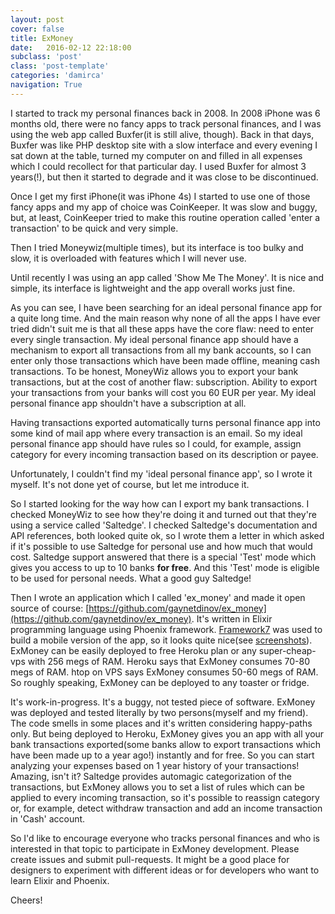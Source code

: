 ```yaml
---
layout: post
cover: false
title: ExMoney
date:   2016-02-12 22:18:00
subclass: 'post'
class: 'post-template'
categories: 'damirca'
navigation: True
---
```


I started to track my personal finances back in 2008. In 2008 iPhone was 6 months old, there were no fancy apps to track personal finances, and I was using the web app called Buxfer(it is still alive, though). Back in that days, Buxfer was like PHP desktop site with a slow interface and every evening I sat down at the table, turned my computer on and filled in all expenses which I could recollect for that particular day. I used Buxfer for almost 3 years(!), but then it started to degrade and it was close to be discontinued.

Once I get my first iPhone(it was iPhone 4s) I started to use one of those fancy apps and my app of choice was CoinKeeper. It was slow and buggy, but, at least, CoinKeeper tried to make this routine operation called 'enter a transaction' to be quick and very simple.

Then I tried Moneywiz(multiple times), but its interface is too bulky and slow, it is overloaded with features which I will never use.

Until recently I was using an app called 'Show Me The Money'. It is nice and simple, its interface is lightweight and the app overall works just fine.

As you can see, I have been searching for an ideal personal finance app for a quite long time. And the main reason why none of all the apps I have ever tried didn't suit me is that all these apps have the core flaw: need to enter every single transaction. My ideal personal finance app should have a mechanism to export all transactions from all my bank accounts, so I can enter only those transactions which have been made offline, meaning cash transactions. To be honest, MoneyWiz allows you to export your bank transactions, but at the cost of another flaw: subscription. Ability to export your transactions from your banks will cost you 60 EUR per year. My ideal personal finance app shouldn't have a subscription at all.

Having transactions exported automatically turns personal finance app into some kind of mail app where every transaction is an email. So my ideal personal finance app should have rules so I could, for example, assign category for every incoming transaction based on its description or payee.

Unfortunately, I couldn't find my 'ideal personal finance app', so I wrote it myself. It's not done yet of course, but let me introduce it.

So I started looking for the way how can I export my bank transactions. I checked MoneyWiz to see how they're doing it and turned out that they're using a service called 'Saltedge'. I checked Saltedge's documentation and API references, both looked quite ok, so I wrote them a letter in which asked if it's possible to use Saltedge for personal use and how much that would cost. Saltedge support answered that there is a special 'Test' mode which gives you access to up to 10 banks **for free**. And this 'Test' mode is eligible to be used for personal needs. What a good guy Saltedge!

Then I wrote an application which I called 'ex_money' and made it open source of course: [https://github.com/gaynetdinov/ex_money](https://github.com/gaynetdinov/ex_money).
It's written in Elixir programming language using Phoenix framework. [Framework7](http://framework7.io) was used to build a mobile version of the app, so it looks quite nice(see [screenshots](https://github.com/gaynetdinov/ex_money/tree/master/screenshots)). ExMoney can be easily deployed to free Heroku plan or any super-cheap-vps with 256 megs of RAM. Heroku says that ExMoney consumes 70-80 megs of RAM. htop on VPS says ExMoney consumes 50-60 megs of RAM. So roughly speaking, ExMoney can be deployed to any toaster or fridge.

It's work-in-progress. It's a buggy, not tested piece of software. ExMoney was deployed and tested literally by two persons(myself and my friend). The code smells in some places and it's written considering happy-paths only. But being deployed to Heroku, ExMoney gives you an app with all your bank transactions exported(some banks allow to export transactions which have been made up to a year ago!) instantly and for free. So you can start analyzing your expenses based on 1 year history of your transactions! Amazing, isn't it? Saltedge provides automagic categorization of the transactions, but ExMoney allows you to set a list of rules which can be applied to every incoming transaction, so it's possible to reassign category or, for example, detect withdraw transaction and add an income transaction in 'Cash' account.

So I'd like to encourage everyone who tracks personal finances and who is interested in that topic to participate in ExMoney development. Please create issues and submit pull-requests.
It might be a good place for designers to experiment with different ideas or for developers who want to learn Elixir and Phoenix.

Cheers!
